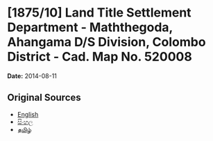 # [1875/10] Land Title Settlement Department - Maththegoda, Ahangama D/S Division, Colombo District - Cad. Map No. 520008

**Date:** 2014-08-11

## Original Sources

- [English](https://documents.gov.lk/view/extra-gazettes/2014/8/1875-10_E.pdf)
- [සිංහල](https://documents.gov.lk/view/extra-gazettes/2014/8/1875-10_S.pdf)
- [தமிழ்](https://documents.gov.lk/view/extra-gazettes/2014/8/1875-10_T.pdf)
